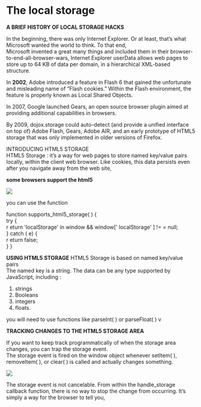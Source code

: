 # The local storage 


**A BRIEF HISTORY OF LOCAL STORAGE HACKS**

In the beginning, there was only Internet Explorer. Or at least,
 that’s what Microsoft wanted the world to think. To that end,  
Microsoft invented a great many things and included them in their browser-to-end-all-browser-wars,
 Internet Explorer
userData allows web pages to store up to 64 KB of data per domain, 
in a hierarchical XML-based structure. 


In **2002**, Adobe introduced a feature in Flash 6 that gained the unfortunate and misleading 
name of “Flash cookies.” Within the Flash environment, the feature is properly known as Local Shared Objects. 



In 2007, Google launched Gears, an open source browser plugin aimed at providing additional capabilities in browsers. 

 By 2009, dojox.storage could auto-detect (and provide a unified interface on top of) Adobe Flash, Gears, Adobe AIR, and an early prototype of HTML5 storage that was only implemented in older versions of Firefox. 

INTRODUCING HTML5 STORAGE  
 HTML5 Storage : it’s a way for web pages to store named key/value pairs locally, within the client web browser. Like cookies, this data persists even after you navigate away from the web site, 

**some browsers support the html5**

![](https://speckyboy.com/wp-content/uploads/2012/03/chart1.png) 

you can use the function 

function supports_html5_storage(   ) {    
  try {    
     r eturn 'localStorage' in window && window[' localStorage' ]  != =  null;  
    } catch ( e) {     
    r eturn false;  
  }
}  


**USING HTML5 STORAGE**
HTML5 Storage is based on named key/value pairs  
The named key is a string. The data can be any type supported by JavaScript, including :
1.  strings  
2. Booleans  
3. integers  
4. floats.



you will need to use functions like parseInt(  ) or parseFloat(  ) v  


**TRACKING CHANGES TO THE HTML5 STORAGE AREA**


If you want to keep track programmatically of when the storage area changes, you can trap the storage event.  
The storage event is fired on the window object whenever setItem( ), removeItem( ), or clear( ) is called and actually changes something.

![](https://image.slidesharecdn.com/html5localstorage-140511235722-phpapp01/95/html5-local-storage-12-638.jpg?cb=1399852926)

The storage event is not cancelable. From within the handle_storage callback function, there is no way to stop the change from occurring.
 It’s simply a way for the browser to tell you, 




